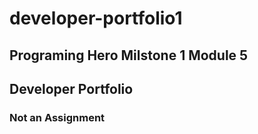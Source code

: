 # developer-portfolio1
## Programing Hero Milstone 1 Module 5
## Developer Portfolio 
### Not an Assignment
